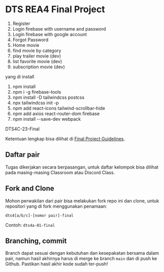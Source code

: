 # DTS REA4 Final Project
1. Register
2. Login firebase with username and password
3. Login firebase with google account
4. Forgot Password
5. Home movie
6. find movie by category
7. play trailer movie (dev)
8. list favorite movie (dev)
9. subscription movie (dev)

yang  di install
1. npm install
2. npm i  -g firebase-tools
3. npm install -D tailwindcss postcss
4. npx tailwindcss init -p
5.  npm add react-icons tailwind-scrollbar-hide
6. npm add axios react-router-dom firebase
7. npm install --save-dev webpack

DTS4C-23-Final

Ketentuan lengkap bisa dilihat di [Final Project Guidelines](https://docs.google.com/document/d/122KyWNQ4xxU4aFwWbM4vIfH7LM4AH2CZEZa3YsEHjCk). 

## Daftar pair

Tugas dikerjakan secara berpasangan, untuk daftar kelompok bisa dilihat pada masing-masing Classroom atau Discord Class.

## Fork and Clone

Mohon perwakilan dari pair bisa melakukan fork repo ini dan clone, untuk repositori yang di fork menggunakan penamaan:

`dts4[a/b/c]-[nomor pair]-final`

Contoh: `dts4a-01-final`

## Branching, commit

Branch dapat sesuai dengan kebutuhan dan kesepakatan bersama dalam pair, namun hasil akhirnya harus di merge ke branch `main` dan di push ke Github. Pastikan hasil akhir kode sudah ter-push!
